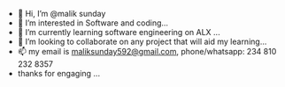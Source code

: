 - 👋 Hi, I’m @malik sunday
- 👀 I’m interested in Software and coding...
- 🌱 I’m currently learning software engineering on ALX ...
- 💞️ I’m looking to collaborate on any project that will aid my learning...
- 📫 my email is maliksunday592@gmail.com, phone/whatsapp: 234 810 232 8357
- thanks for engaging  ...

<!---
malik0419/malik0419 is a ✨ special ✨ repository because its `README.md` (this file) appears on your GitHub profile.
You can click the Preview link to take a look at your changes.
--->
